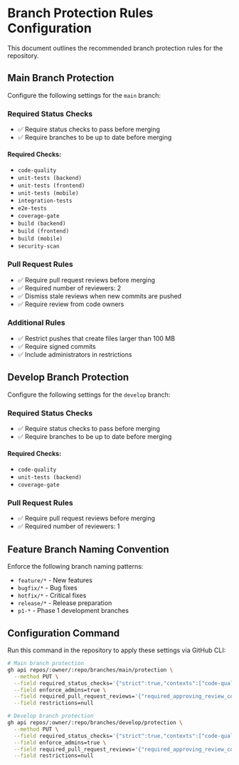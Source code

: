 # Branch Protection Rules Configuration

This document outlines the recommended branch protection rules for the repository.

## Main Branch Protection

Configure the following settings for the `main` branch:

### Required Status Checks
- ✅ Require status checks to pass before merging
- ✅ Require branches to be up to date before merging

#### Required Checks:
- `code-quality`
- `unit-tests (backend)`
- `unit-tests (frontend)`
- `unit-tests (mobile)`
- `integration-tests`
- `e2e-tests`
- `coverage-gate`
- `build (backend)`
- `build (frontend)`
- `build (mobile)`
- `security-scan`

### Pull Request Rules
- ✅ Require pull request reviews before merging
- ✅ Required number of reviewers: 2
- ✅ Dismiss stale reviews when new commits are pushed
- ✅ Require review from code owners

### Additional Rules
- ✅ Restrict pushes that create files larger than 100 MB
- ✅ Require signed commits
- ✅ Include administrators in restrictions

## Develop Branch Protection

Configure the following settings for the `develop` branch:

### Required Status Checks
- ✅ Require status checks to pass before merging
- ✅ Require branches to be up to date before merging

#### Required Checks:
- `code-quality`
- `unit-tests (backend)`
- `coverage-gate`

### Pull Request Rules
- ✅ Require pull request reviews before merging
- ✅ Required number of reviewers: 1

## Feature Branch Naming Convention

Enforce the following branch naming patterns:
- `feature/*` - New features
- `bugfix/*` - Bug fixes
- `hotfix/*` - Critical fixes
- `release/*` - Release preparation
- `p1-*` - Phase 1 development branches

## Configuration Command

Run this command in the repository to apply these settings via GitHub CLI:

```bash
# Main branch protection
gh api repos/:owner/:repo/branches/main/protection \
  --method PUT \
  --field required_status_checks='{"strict":true,"contexts":["code-quality","unit-tests (backend)","unit-tests (frontend)","unit-tests (mobile)","integration-tests","e2e-tests","coverage-gate","build (backend)","build (frontend)","build (mobile)","security-scan"]}' \
  --field enforce_admins=true \
  --field required_pull_request_reviews='{"required_approving_review_count":2,"dismiss_stale_reviews":true,"require_code_owner_reviews":true}' \
  --field restrictions=null

# Develop branch protection
gh api repos/:owner/:repo/branches/develop/protection \
  --method PUT \
  --field required_status_checks='{"strict":true,"contexts":["code-quality","unit-tests (backend)","coverage-gate"]}' \
  --field enforce_admins=true \
  --field required_pull_request_reviews='{"required_approving_review_count":1,"dismiss_stale_reviews":true}' \
  --field restrictions=null
```